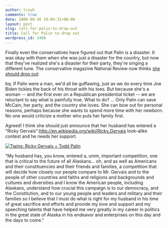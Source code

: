 ```yaml
---
author: troyh
comments: true
date: 2008-09-26 19:04:31+00:00
layout: post
slug: call-for-palin-to-drop-out
title: Call for Palin to drop out
wordpress_id: 3480
---
```


Finally even the conservatives have figured out that Palin is a disaster. It was okay with them when she was just a disaster for the country, but now that they've realized she's a disaster for their party, they're singing a different tune. The conservative magazine National Review now thinks [she should drop out](http://article.nationalreview.com/?q=MDZiMDhjYTU1NmI5Y2MwZjg2MWNiMWMyYTUxZDkwNTE=):

bq. If Palin were a man, we'd all be guffawing, just as we do every time Joe Biden tickles the back of his throat with his toes. But because she's a woman -- and the first ever on a Republican presidential ticket -- we are reluctant to say what is painfully true. What to do? ... Only Palin can save McCain, her party, and the country she loves. She can bow out for personal reasons, perhaps because she wants to spend more time with her newborn. No one would criticize a mother who puts her family first.

Agreed! I think she should just announce that her husband has entered a "Ricky Gervais":http://en.wikipedia.org/wiki/Ricky_Gervais look-alike contest and he needs her support.

[![Twins: Ricky Gervais + Todd Palin](http://farm4.static.flickr.com/3077/2890706350_e736bff44c.jpg)](http://www.flickr.com/photos/troyh/2890706350/)

"My husband has, you know, entered a, umm, important competition, one that is critical to the future of all Alaskans... oh, and as well as Americans and their constituencies and their friends and families, a competition that will decide how closely our people compare to Mr. Gervais and to the people of other countries and faiths and religions and backgrounds and cultures and diversities and I know the American people, including Alaskans, understand how crucial this campaign is to our democracy, and the Constitution, and to our young people and leaders and military and their families so I believe that I must do what is right for my husband in his time of great sacrifice and efforts and provide my love and support and my speeching talents that have helped me very greatly in my career in politics in the great state of Alaska in his endeavor and enterprises on this day and the days to come."
